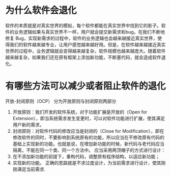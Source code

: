 # 为什么软件会退化
软件的本质就是对真实世界的模拟，每个软件都能在真实世界中找到它的影子。软件的业务逻辑如果与真实世界不一样，用户就会提交新需求和bug。在我们不断地修复 Bug，实现新需求的过程中，软件的业务逻辑也会越来越接近真实世界，使得我们的软件越来越专业，让用户感觉越来越好用。但是，在软件越来越接近真实世界的过程中，业务逻辑就会变得越来越复杂，软件规模也越来越庞大。随着软件越来越复杂，如果我们还在原有框架上添加新功能，不断塞代码，就会造成软件退化。
# 有哪些方法可以减少或者阻止软件的退化
开放-封闭原则（OCP） 分为开放原则与封闭原则两部分
1. 开放原则：我们开发的软件系统，对于功能扩展是开放的（Open for Extension），即当系统需求发生变更时，可以对软件功能进行扩展，使其满足用户新的需求。
2. 封闭原则：对软件代码的修改应当是封闭的（Close for Modification），即在修改软件的同时，不要影响到系统原有的功能，所以应当在不修改原有代码的基础上实现新的功能。也就是说，在增加新功能的时候，新代码与老代码应当隔离，不能在同一个类、同一个方法中。
应当采用两顶帽子的方式进行设计：
1. 在不添加新功能的前提下，重构代码，调整原有程序结构，以适应新功能；
2. 实现新的功能。
正确的思路就是不求过度设计，为当前需求进行设计，使其刚刚满足当前需求.
